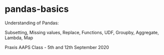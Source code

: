 # pandas-basics

Understanding of Pandas:

Subsetting, Missing values, Replace, Functions, UDF, Groupby, Aggregate, Lambda, Map

Praxis AAPS Class - 5th and 12th September 2020
